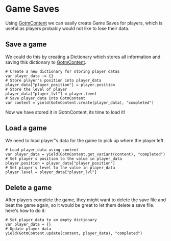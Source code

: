# Game Saves

Using [GotmContent](/src/docs/content.md) we can easily create Game Saves for players, which is useful as players probably would not like to lose their data.

## Save a game

We could do this by creating a Dictionary which stores all information and saving this dictionary to [GotmContent](/src/docs/content/game-saves.md).

```gdscript
# Create a new dictionary for storing player datas
var player_data := {}
# Store player's position into player_data
player_data["player_position"] = player.position
# Store the level of player
player_data["player_lvl"] = player.level
# Save player_data into GotmContent
var content = yield(GotmContent.create(player_data), "completed")
```

Now we have stored it in GotmContent, its time to load it!

## Load a game

We need to load player"s data for the game to pick up where the player left.

```gdscript
# Load player_data using content
var player_data = yield(GotmContent.get_variant(content), "completed")
# Set player's position to the value in player_data
player.position = player_data["player_position"]
# Set player's level to the value in player_data
player.level = player_data["player_lvl"]
```

## Delete a game

After players complete the game, they might want to delete the save file and beat the game again,
so it would be great to let them delete a save file. here's how to do it:

```gdscript
# Set player_data to an empty dictionary
var player_data = {}
# Update player data
yield(GotmContent.update(content, player_data), "completed")
```
